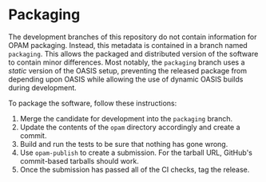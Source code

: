# Packaging

The development branches of this repository do not contain information for OPAM packaging.  Instead, this metadata is contained in a branch named `packaging`.  This allows the packaged and distributed version of the software to contain minor differences.  Most notably, the `packaging` branch uses a *static* version of the OASIS setup, preventing the released package from depending upon OASIS while allowing the use of dynamic OASIS builds during development.

To package the software, follow these instructions:

  1. Merge the candidate for development into the `packaging` branch.
  2. Update the contents of the `opam` directory accordingly and create a commit.
  3. Build and run the tests to be sure that nothing has gone wrong.
  4. Use `opam-publish` to create a submission.  For the tarball URL, GitHub's commit-based tarballs should work.
  5. Once the submission has passed all of the CI checks, tag the release.
